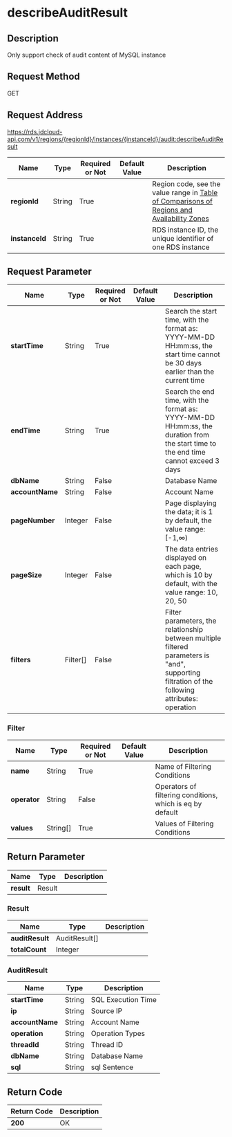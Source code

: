 # describeAuditResult


## Description
Only support check of audit content of MySQL instance

## Request Method
GET

## Request Address
https://rds.jdcloud-api.com/v1/regions/{regionId}/instances/{instanceId}/audit:describeAuditResult

|Name|Type|Required or Not|Default Value|Description|
|---|---|---|---|---|
|**regionId**|String|True| |Region code, see the value range in [Table of Comparisons of Regions and Availability Zones](../Enum-Definitions/Regions-AZ.md)|
|**instanceId**|String|True| |RDS instance ID, the unique identifier of one RDS instance|

## Request Parameter
|Name|Type|Required or Not|Default Value|Description|
|---|---|---|---|---|
|**startTime**|String|True| |Search the start time, with the format as: YYYY-MM-DD HH:mm:ss, the start time cannot be 30 days earlier than the current time|
|**endTime**|String|True| |Search the end time, with the format as: YYYY-MM-DD HH:mm:ss, the duration from the start time to the end time cannot exceed 3 days|
|**dbName**|String|False| |Database Name|
|**accountName**|String|False| |Account Name|
|**pageNumber**|Integer|False| |Page displaying the data; it is 1 by default, the value range: [-1,∞)|
|**pageSize**|Integer|False| |The data entries displayed on each page, which is 10 by default, with the value range: 10, 20, 50|
|**filters**|Filter[]|False| |Filter parameters, the relationship between multiple filtered parameters is "and", supporting filtration of the following attributes: <br>operation<br>|

### Filter
|Name|Type|Required or Not|Default Value|Description|
|---|---|---|---|---|
|**name**|String|True| |Name of Filtering Conditions|
|**operator**|String|False| |Operators of filtering conditions, which is eq by default|
|**values**|String[]|True| |Values of Filtering Conditions|

## Return Parameter
|Name|Type|Description|
|---|---|---|
|**result**|Result| |

### Result
|Name|Type|Description|
|---|---|---|
|**auditResult**|AuditResult[]| |
|**totalCount**|Integer| |
### AuditResult
|Name|Type|Description|
|---|---|---|
|**startTime**|String|SQL Execution Time|
|**ip**|String|Source IP|
|**accountName**|String|Account Name|
|**operation**|String|Operation Types|
|**threadId**|String|Thread ID|
|**dbName**|String|Database Name|
|**sql**|String|sql Sentence|

## Return Code
|Return Code|Description|
|---|---|
|**200**|OK|
